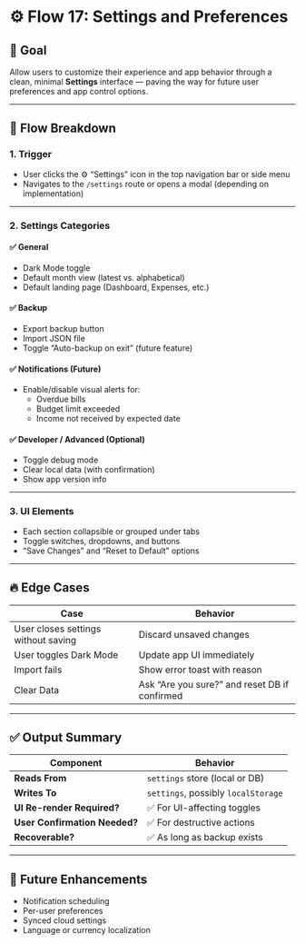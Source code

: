 # ⚙️ Flow 17: Settings and Preferences

## 🧠 Goal

Allow users to customize their experience and app behavior through a clean, minimal **Settings** interface — paving the way for future user preferences and app control options.

---

## 🔄 Flow Breakdown

### 1. Trigger

- User clicks the ⚙️ “Settings” icon in the top navigation bar or side menu
- Navigates to the `/settings` route or opens a modal (depending on implementation)

---

### 2. Settings Categories

#### ✅ General

- Dark Mode toggle
- Default month view (latest vs. alphabetical)
- Default landing page (Dashboard, Expenses, etc.)

#### ✅ Backup

- Export backup button
- Import JSON file
- Toggle “Auto-backup on exit” (future feature)

#### ✅ Notifications (Future)

- Enable/disable visual alerts for:
  - Overdue bills
  - Budget limit exceeded
  - Income not received by expected date

#### ✅ Developer / Advanced (Optional)

- Toggle debug mode
- Clear local data (with confirmation)
- Show app version info

---

### 3. UI Elements

- Each section collapsible or grouped under tabs
- Toggle switches, dropdowns, and buttons
- “Save Changes” and “Reset to Default” options

---

## 🔥 Edge Cases

| Case                                | Behavior                                      |
| ----------------------------------- | --------------------------------------------- |
| User closes settings without saving | Discard unsaved changes                       |
| User toggles Dark Mode              | Update app UI immediately                     |
| Import fails                        | Show error toast with reason                  |
| Clear Data                          | Ask “Are you sure?” and reset DB if confirmed |

---

## ✅ Output Summary

| Component                     | Behavior                            |
| ----------------------------- | ----------------------------------- |
| **Reads From**                | `settings` store (local or DB)      |
| **Writes To**                 | `settings`, possibly `localStorage` |
| **UI Re-render Required?**    | ✅ For UI-affecting toggles         |
| **User Confirmation Needed?** | ✅ For destructive actions          |
| **Recoverable?**              | ✅ As long as backup exists         |

---

## 🔮 Future Enhancements

- Notification scheduling
- Per-user preferences
- Synced cloud settings
- Language or currency localization
